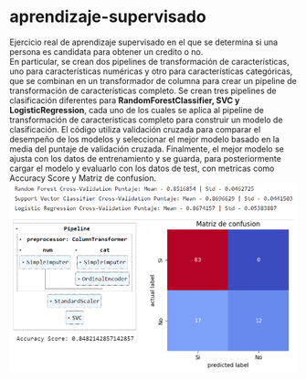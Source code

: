 # aprendizaje-supervisado
Ejercicio real de aprendizaje supervisado en el que se determina si una persona es candidata para obtener un credito o no. <br>
En particular, se crean dos pipelines de transformación de características, uno para características numéricas y 
otro para características categóricas, que se combinan en un transformador de columna para crear un pipeline de transformación 
de características completo. Se crean tres pipelines de clasificación diferentes para 
<b>RandomForestClassifier, SVC y LogisticRegression</b>, 
cada uno de los cuales se aplica al pipeline de transformación de características completo para construir un modelo de clasificación. 
El código utiliza validación cruzada para comparar el desempeño de los modelos y seleccionar el mejor modelo basado en la media del 
puntaje de validación cruzada. Finalmente, el mejor modelo se ajusta con los datos de entrenamiento y se guarda, para posteriormente
cargar el modelo y evaluarlo con los datos de test, con metricas como Accuracy Score y Matriz de confusion.
![Resultados](https://github.com/juliancape/aprendizaje-supervisado/blob/master/supervisado-resultadosPNG.PNG)
